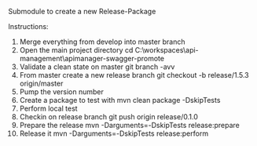Submodule to create a new Release-Package

Instructions:
1. Merge everything from develop into master branch
2. Open the main project directory
cd C:\workspaces\api-management\apimanager-swagger-promote
3. Validate a clean state on master
git branch -avv
2. From master create a new release branch
git checkout -b release/1.5.3 origin/master
3. Pump the version number
4. Create a package to test with
mvn clean package -DskipTests
5. Perform local test
6. Checkin on release branch
git push origin release/0.1.0
6. Prepare the release
mvn -Darguments=-DskipTests release:prepare
7. Release it
mvn -Darguments=-DskipTests release:perform